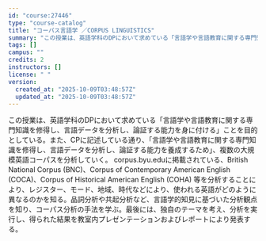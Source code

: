 ```yaml
---
id: "course:27446"
type: "course-catalog"
title: "コーパス言語学 ／CORPUS LINGUISTICS"
summary: "この授業は、英語学科のDPにおいて求めている「言語学や言語教育に関する専門知識を修得し、言語データを分析し、論証する能力を身に付ける」ことを目的としている。また、CPに記述している通り、「言語学や言語教育に関する専門知識を修得し、言語データ…"
tags: []
campus: ""
credits: 2
instructors: []
license: " "
version:
  created_at: "2025-10-09T03:48:57Z"
  updated_at: "2025-10-09T03:48:57Z"
---
```


この授業は、英語学科のDPにおいて求めている「言語学や言語教育に関する専門知識を修得し、言語データを分析し、論証する能力を身に付ける」ことを目的としている。また、CPに記述している通り、「言語学や言語教育に関する専門知識を修得し、言語データを分析し、論証する能力を養成するため」、複数の大規模英語コーパスを分析していく。 corpus.byu.eduに掲載されている、British National Corpus (BNC)、Corpus of Contemporary American English (COCA)、Corpus of Historical American English (COHA) 等を分析することにより、レジスター、モード、地域、時代などにより、使われる英語がどのように異なるのかを知る。品詞分析や共起分析など、言語学的知見に基づいた分析観点を知り、コーパス分析の手法を学ぶ。最後には、独自のテーマを考え、分析を実行し、得られた結果を教室内プレゼンテーションおよびレポートにより発表する。
